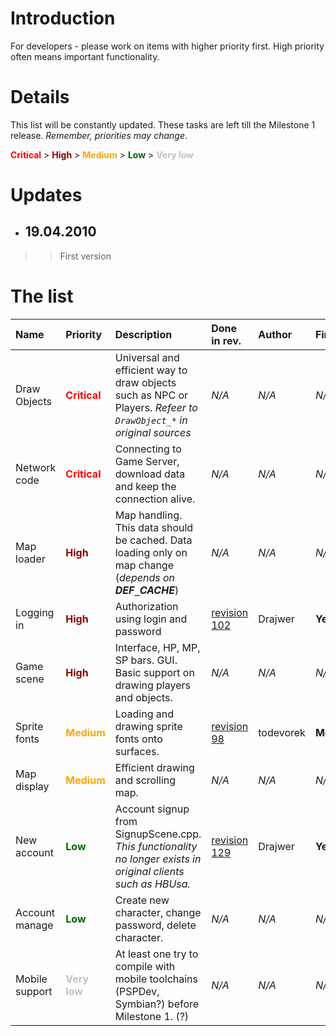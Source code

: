 # Introduction #

For developers - please work on items with higher priority first. High priority often means important functionality.

# Details #

This list will be constantly updated. These tasks are left till the Milestone 1 release. _Remember, priorities may change_.

<font color='red'><b>Critical</b></font> > <font color='darkred'><b>High</b></font> > <font color='orange'><b>Medium</b></font> > <font color='darkgreen'><b>Low</b></font> > <font color='silver'><b>Very low</b></font>

# Updates #
  * ## 19.04.2010 ##
> > First version

# The list #

| **Name** | **Priority** | **Description** | **Done in rev.** | **Author** | Finished |
|:---------|:-------------|:----------------|:-----------------|:-----------|:---------|
| Draw Objects | <font color='red'><b>Critical</b></font> | Universal and efficient way to draw objects such as NPC or Players. _Refeer to `DrawObject_*` in original sources_ | _N/A_ | _N/A_ | _N/A_ |
| Network code | <font color='red'><b>Critical</b></font> | Connecting to Game Server, download data and keep the connection alive. | _N/A_ | _N/A_ |  _N/A_ |
| Map loader | <font color='darkred'><b>High</b></font> | Map handling. This data should be cached. Data loading only on map change (_depends on **DEF`_`CACHE**_) | _N/A_ | _N/A_ | _N/A_ |
| Logging in | <font color='darkred'><b>High</b></font> | Authorization using login and password | <a href='http://code.google.com/p/openhelbreath/source/detail?r=102'><a href='https://code.google.com/p/openhelbreath/source/detail?r=102'>revision 102</a></a> | Drajwer | **Yes** |
| Game scene | <font color='darkred'><b>High</b></font> | Interface, HP, MP, SP bars. GUI. Basic support on drawing players and objects. | _N/A_ | _N/A_ | _N/A_ |
| Sprite fonts | <font color='orange'><b>Medium</b></font> | Loading and drawing sprite fonts onto surfaces. | <a href='http://code.google.com/p/openhelbreath/source/detail?r=98'><a href='https://code.google.com/p/openhelbreath/source/detail?r=98'>revision 98</a></a> | todevorek | **Mostly** |
| Map display | <font color='orange'><b>Medium</b></font> | Efficient drawing and scrolling map. | _N/A_ | _N/A_ | _N/A_ |
| New account | <font color='darkgreen'><b>Low</b></font> | Account signup from SignupScene.cpp. _This functionality no longer exists in original clients such as HBUsa._ | <a href='http://code.google.com/p/openhelbreath/source/detail?r=129'><a href='https://code.google.com/p/openhelbreath/source/detail?r=129'>revision 129</a></a> | Drajwer | **Yes** |
| Account manage | <font color='darkgreen'><b>Low</b></font> | Create new character, change password, delete character. | _N/A_ | _N/A_ | _N/A_ |
| Mobile support | <font color='silver'><b>Very low</b></font> | At least one try to compile with mobile toolchains (PSPDev, Symbian?) before Milestone 1. (?) | _N/A_ | _N/A_ | _N/A_ |